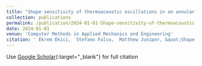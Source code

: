 ```yaml
---
title: "Shape sensitivity of thermoacoustic oscillations in an annular combustor with a 3D adjoint Helmholtz solver"
collection: publications
permalink: /publication/2024-01-01-Shape-sensitivity-of-thermoacoustic-oscillations-in-an-annular-combustor-with-a-3D-adjoint-Helmholtz-solver
date: 2024-01-01
venue: 'Computer Methods in Applied Mechanics and Engineering'
citation: ' Ekrem Ekici,  Stefano Falco,  Matthew Juniper, &quot;Shape sensitivity of thermoacoustic oscillations in an annular combustor with a 3D adjoint Helmholtz solver.&quot; Computer Methods in Applied Mechanics and Engineering, 2024.'
---
```

Use [Google Scholar](https://scholar.google.com/scholar?q=Shape+sensitivity+of+thermoacoustic+oscillations+in+an+annular+combustor+with+a+3D+adjoint+Helmholtz+solver){:target="_blank"} for full citation